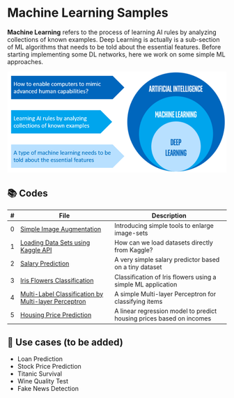 # Machine Learning Samples

**Machine Learning** refers to the process of learning AI rules by analyzing collections of known examples. Deep Learning is actually is a sub-section of ML algorithms that needs to be told about the essential features. Before starting implementing some DL networks, here we work on some simple ML approaches.

![ML](https://github.com/alitourani/deep-learning-from-scratch/blob/main/_content/AliTourani-DeepLearningFromScratch-MachineLearning.png "ML")

## 📚 Codes

| #   | File                                                                                                                                                | Description                                            |
| --- | --------------------------------------------------------------------------------------------------------------------------------------------------- | ------------------------------------------------------ |
| 0   | [Simple Image Augmentation](https://github.com/alitourani/deep-learning-from-scratch/blob/main/Codes/ML/Simple_Image_Augmentation.ipynb "Simple Image Augmentation") | Introducing simple tools to enlarge image-sets |
| 1   | [Loading Data Sets using Kaggle API](https://github.com/alitourani/deep-learning-from-scratch/blob/main/Codes/ML/Load_Kaggle_Datasets.ipynb "Loading Data Sets using Kaggle API") | How can we load datasets directly from Kaggle? |
| 2   | [Salary Prediction](https://github.com/alitourani/deep-learning-from-scratch/blob/main/Codes/ML/Simple_Salary_Prediction.ipynb "Salary Prediction") | A very simple salary predictor based on a tiny dataset |
| 3   | [Iris Flowers Classification](https://github.com/alitourani/deep-learning-from-scratch/blob/main/Codes/ML/Iris_Flowers_Classification.ipynb "Iris Flowers Classification") | Classification of Iris flowers using a simple ML application |
| 4   | [Multi-Label Classification by Multi-layer Perceptron](https://github.com/alitourani/deep-learning-from-scratch/blob/main/Codes/ML/Multi_Label_Classification.ipynb "Multi-Label Classification") | A simple Multi-layer Perceptron for classifying items |
| 5   | [Housing Price Prediction](https://github.com/alitourani/deep-learning-from-scratch/blob/main/Codes/ML/Linear_Regression_Housing_Prices_Prediction.ipynb "Housing Price (Owner's Income) Prediction") | A linear regression model to predict housing prices based on incomes |

## 🧩 Use cases (to be added)

- Loan Prediction
- Stock Price Prediction
- Titanic Survival
- Wine Quality Test
- Fake News Detection

